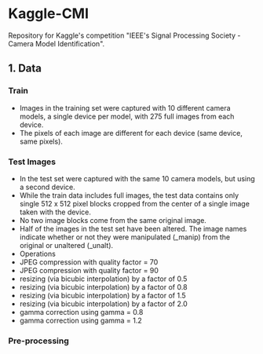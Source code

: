 # Kaggle-CMI
Repository for Kaggle's competition "IEEE's Signal Processing Society - Camera Model Identification".

## 1. Data

### Train
* Images in the training set were captured with 10 different camera models, a single device per model, with 275 full images from each device. 
* The pixels of each image are different for each device (same device, same pixels).

### Test Images 
* In the test set were captured with the same 10 camera models, but using a second device. 
* While the train data includes full images, the test data contains only single 512 x 512 pixel blocks cropped from the center of a single image taken with the device. 
* No two image blocks come from the same original image.
* Half of the images in the test set have been altered. The image names indicate whether or not they were manipulated (\_manip) from the original or unaltered (\_unalt). 
 * Operations 
  * JPEG compression with quality factor = 70
  * JPEG compression with quality factor = 90
  * resizing (via bicubic interpolation) by a factor of 0.5
  * resizing (via bicubic interpolation) by a factor of 0.8
  * resizing (via bicubic interpolation) by a factor of 1.5
  * resizing (via bicubic interpolation) by a factor of 2.0
  * gamma correction using gamma = 0.8
  * gamma correction using gamma = 1.2

### Pre-processing
